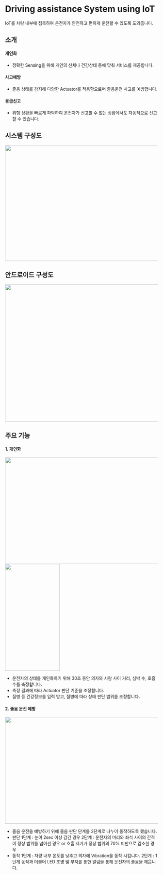 # Driving assistance System using IoT
IoT를 차량 내부에 접목하여 운전자가 안전하고 편하게 운전할 수 있도록 도와줍니다.

## 소개
#### 개인화
* 정확한 Sensing을 위해 개인의 신체나 건강상태 등에 맞춰 서비스를 제공합니다.
#### 사고예방
* 졸음 상태를 감지해 다양한 Actuator를 적용함으로써 졸음운전 사고를 예방합니다.
#### 응급신고
* 위험 상황을 빠르게 파악하여 운전자가 신고할 수 없는 상황에서도 자동적으로 신고할 수 있습니다.

## 시스템 구성도
<img src="https://user-images.githubusercontent.com/33562226/51516598-4f220e80-1e5b-11e9-8229-41130ff5a520.PNG" width="800" height="380">

## 안드로이드 구성도
<img src="https://user-images.githubusercontent.com/33562226/51517464-323b0a80-1e5e-11e9-924a-e865b7a0010f.PNG" width="900" height="450">

## 주요 기능
#### 1. 개인화
<div>
<img src="https://user-images.githubusercontent.com/33562226/51518301-cdcd7a80-1e60-11e9-855f-f202ec0d7d9f.PNG" width="550" height="350">
     
<img src="https://user-images.githubusercontent.com/33562226/51518297-cc03b700-1e60-11e9-8a5f-423f0927249a.png" width="180" height="350">
</div>

- 운전자의 상태를 개인화하기 위해 30초 동안 의자와 사람 사이 거리, 심박 수, 호흡수를 측정합니다.
- 측정 결과에 따라 Actuator 판단 기준을 조정합니다.
- 질병 등 건강정보를 입력 받고, 질병에 따라 상태 판단 범위를 조정합니다.
#### 2. 졸음 운전 예방
<img src="https://user-images.githubusercontent.com/33562226/51518844-93fd7380-1e62-11e9-9519-fa2b0826f53b.PNG" width="550" height="350">

- 졸음 운전을 예방하기 위해 졸음 판단 단계를 2단계로 나누어 동작하도록 했습니다.
- 판단
  1단계 : 눈이 2sec 이상 감긴 경우
  2단계 : 운전자의 머리와 좌석 사이의 간격이 정상 범위를 넘어선 경우
          or 호흡 세기가 정상 범위의 70% 미만으로 감소한 경우
- 동작
  1단계 : 차량 내부 온도를 낮추고 의자에 Vibration을 동작 시킵니다.
  2단계 : 1단계 동작과 더불어 LED 조명 및 부저를 통한 알림을 통해 운전자의 졸음을 깨웁니다.

